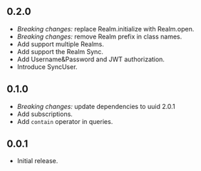 ## 0.2.0

* *Breaking changes:* replace Realm.initialize with Realm.open.
* *Breaking changes:* remove Realm prefix in class names.
* Add support multiple Realms.
* Add support the Realm Sync.
* Add Username&Password and JWT authorization.
* Introduce SyncUser.

## 0.1.0

* *Breaking changes:* update dependencies to uuid 2.0.1
* Add subscriptions.
* Add `contain` operator in queries.

## 0.0.1

* Initial release.
